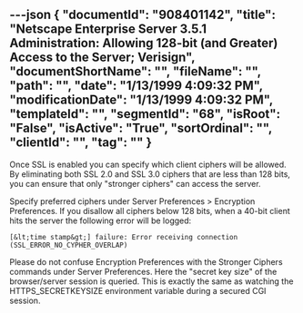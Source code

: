 ---json
{
  "documentId": "908401142",
  "title": "Netscape Enterprise Server 3.5.1 Administration: Allowing 128-bit (and Greater) Access to the Server; Verisign",
  "documentShortName": "",
  "fileName": "",
  "path": "",
  "date": "1/13/1999 4:09:32 PM",
  "modificationDate": "1/13/1999 4:09:32 PM",
  "templateId": "",
  "segmentId": "68",
  "isRoot": "False",
  "isActive": "True",
  "sortOrdinal": "",
  "clientId": "",
  "tag": ""
}
---

Once SSL is enabled you can specify which client ciphers will be allowed. By eliminating both SSL 2.0 and SSL 3.0 ciphers that are less than 128 bits, you can ensure that only &quot;stronger ciphers&quot; can access the server.

Specify preferred ciphers under Server Preferences &gt; Encryption Preferences. If you disallow all ciphers below 128 bits, when a 40-bit client hits the server the following error will be logged:

    [&lt;time stamp&gt;] failure: Error receiving connection (SSL_ERROR_NO_CYPHER_OVERLAP)

Please do not confuse Encryption Preferences with the Stronger Ciphers commands under Server Preferences. Here the &quot;secret key size&quot; of the browser/server session is queried. This is exactly the same as watching the HTTPS_SECRETKEYSIZE environment variable during a secured CGI session.
